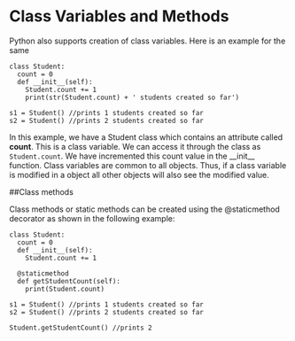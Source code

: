 # Class Variables and Methods

Python also supports creation of class variables. Here is an example for the same

```
class Student:
  count = 0
  def __init__(self):
    Student.count += 1
    print(str(Student.count) + ' students created so far')
    
s1 = Student() //prints 1 students created so far
s2 = Student() //prints 2 students created so far
```
In this example, we have a Student class which contains an attribute called **count**. This is a class variable. We can access it through the class as ```Student.count```. We have incremented this count value in the \_\_init\_\_ function. 
Class variables are common to all objects. Thus, if a class variable is modified in a object all other objects will also see the modified value.

##Class methods

Class methods or static methods can be created using the @staticmethod decorator as shown in the following example:
```
class Student:
  count = 0
  def __init__(self):
    Student.count += 1
   
  @staticmethod
  def getStudentCount(self):
    print(Student.count)
  
s1 = Student() //prints 1 students created so far
s2 = Student() //prints 2 students created so far

Student.getStudentCount() //prints 2
```



